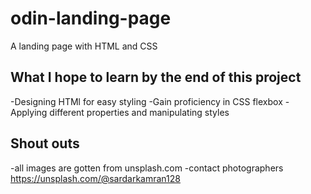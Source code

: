 # odin-landing-page
A landing page with HTML and CSS

## What I hope to learn by the end of this project
-Designing HTMl for easy styling
-Gain proficiency in CSS flexbox
-Applying different properties and manipulating styles
## Shout outs
-all images are gotten from unsplash.com
-contact photographers https://unsplash.com/@sardarkamran128
